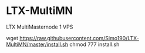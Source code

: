 # LTX-MultiMN
LTX MultiMasternode 1 VPS




wget https://raw.githubusercontent.com/Simo190/LTX-MultiMN/master/install.sh chmod 777 install.sh



